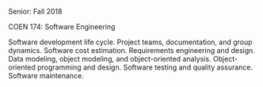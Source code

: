 Senior: Fall 2018

COEN 174: Software Engineering

Software development life cycle. Project teams, documentation, and group dynamics. Software cost estimation. Requirements engineering and design. Data modeling, object modeling, and object-oriented analysis. Object-oriented programming and design. Software testing and quality assurance. Software maintenance.

